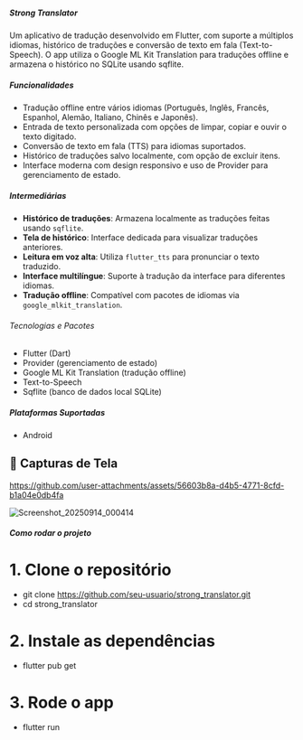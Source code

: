 ##### Strong Translator

Um aplicativo de tradução desenvolvido em Flutter, com suporte a múltiplos idiomas, histórico de traduções e conversão de texto em fala (Text-to-Speech).
O app utiliza o Google ML Kit Translation para traduções offline e armazena o histórico no SQLite usando sqflite.

##### Funcionalidades

- Tradução offline entre vários idiomas (Português, Inglês, Francês, Espanhol, Alemão, Italiano, Chinês e Japonês).
- Entrada de texto personalizada com opções de limpar, copiar e ouvir o texto digitado.
- Conversão de texto em fala (TTS) para idiomas suportados.
- Histórico de traduções salvo localmente, com opção de excluir itens.
- Interface moderna com design responsivo e uso de Provider para gerenciamento de estado.

##### Intermediárias
- **Histórico de traduções**: Armazena localmente as traduções feitas usando `sqflite`.
- **Tela de histórico**: Interface dedicada para visualizar traduções anteriores.
- **Leitura em voz alta**: Utiliza `flutter_tts` para pronunciar o texto traduzido.
- **Interface multilíngue**: Suporte à tradução da interface para diferentes idiomas.
- **Tradução offline**: Compatível com pacotes de idiomas via `google_mlkit_translation`.

###### Tecnologias e Pacotes

- Flutter (Dart)
- Provider (gerenciamento de estado)
- Google ML Kit Translation (tradução offline)
- Text-to-Speech
- Sqflite (banco de dados local SQLite)

##### Plataformas Suportadas
- Android

## 📸 Capturas de Tela

https://github.com/user-attachments/assets/56603b8a-d4b5-4771-8cfd-b1a04e0db4fa

![Screenshot_20250914_000414](https://github.com/user-attachments/assets/ee6e2649-a833-46be-8a23-b674bcf0da96)


##### Como rodar o projeto
# 1. Clone o repositório
- git clone https://github.com/seu-usuario/strong_translator.git
- cd strong_translator
# 2. Instale as dependências
- flutter pub get
# 3. Rode o app
- flutter run



